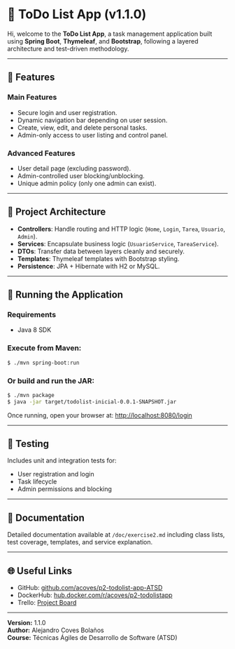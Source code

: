 # 📝 ToDo List App (v1.1.0)

Hi, welcome to the **ToDo List App**, a task management application built using **Spring Boot**, **Thymeleaf**, and **Bootstrap**, following a layered architecture and test-driven methodology.

---

## 🚀 Features

### Main Features
- Secure login and user registration.
- Dynamic navigation bar depending on user session.
- Create, view, edit, and delete personal tasks.
- Admin-only access to user listing and control panel.

### Advanced Features
- User detail page (excluding password).
- Admin-controlled user blocking/unblocking.
- Unique admin policy (only one admin can exist).

---

## 📁 Project Architecture

- **Controllers**: Handle routing and HTTP logic (`Home`, `Login`, `Tarea`, `Usuario`, `Admin`).
- **Services**: Encapsulate business logic (`UsuarioService`, `TareaService`).
- **DTOs**: Transfer data between layers cleanly and securely.
- **Templates**: Thymeleaf templates with Bootstrap styling.
- **Persistence**: JPA + Hibernate with H2 or MySQL.

---

## 🔧 Running the Application

### Requirements
- Java 8 SDK

### Execute from Maven:
```bash
$ ./mvn spring-boot:run
```

### Or build and run the JAR:
```bash
$ ./mvn package
$ java -jar target/todolist-inicial-0.0.1-SNAPSHOT.jar
```

Once running, open your browser at:
[http://localhost:8080/login](http://localhost:8080/login)

---


## 🔮 Testing

Includes unit and integration tests for:
- User registration and login
- Task lifecycle
- Admin permissions and blocking

---

## 📄 Documentation

Detailed documentation available at `/doc/exercise2.md` including class lists, test coverage, templates, and service explanation.

---

## 🌐 Useful Links

- GitHub: [github.com/acoves/p2-todolist-app-ATSD](https://github.com/acoves/p2-todolist-app-ATSD)
- DockerHub: [hub.docker.com/r/acoves/p2-todolistapp](https://hub.docker.com/r/acoves/p2-todolistapp)
- Trello: [Project Board](https://trello.com/invite/b/67e275084f990f292deb22ad/ATTId1d9bb29fd24e1f08359a3d9bf56dde546F9F226/p2-to-do-list-app)

---

**Version:** 1.1.0  
**Author:** Alejandro Coves Bolaños  
**Course:** Técnicas Ágiles de Desarrollo de Software (ATSD)
